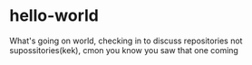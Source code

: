 # hello-world
What's going on world, checking in to discuss repositories not supossitories(kek), cmon you know you saw that one coming

